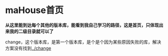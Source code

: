 # maHouse首页 #

**从这里能到达每个其他的版本库，能看到我自己学习的路径，这是首页，只体现出来我的二级目录就可以了**


change，这个版本库，是第一个版本库，是个是个因为某些原因失败的库，解决方案没有找到[../change](../change)